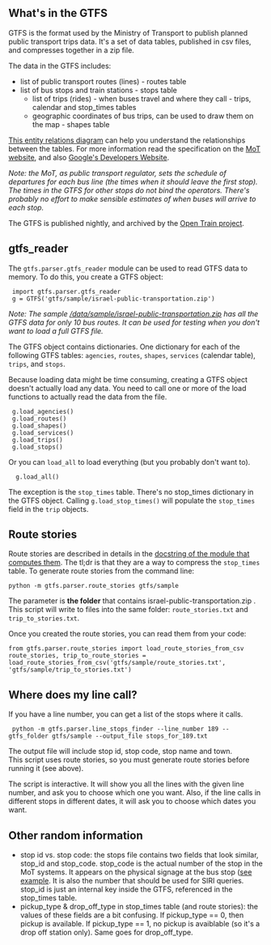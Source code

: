 
What's in the GTFS
------------------

GTFS is the format used by the Ministry of Transport to publish planned public transport trips data. It's a set of data tables, published in csv files, and compresses together in a zip file. 

The data in the GTFS includes:

* list of public transport routes (lines) - routes table
* list of bus stops and train stations - stops table
    * list of trips (rides) - when buses travel and where they call - trips, calendar and stop_times tables 
    * geographic coordinates of bus trips, can be used to draw them on the map - shapes table 

[This entity relations diagram](https://github.com/hasadna/open-bus/blob/master/doc/gtfs_src_entity_diagram.png) can help you understand the relationships between the tables. For more information read the specification on the [MoT website](http://he.mot.gov.il/index.php?option=com_content&view=article&id=2244:pub-trn-gtfs&catid=167:pub-trn-dev-info&Itemid=304), and also [Google's Developers Website](https://developers.google.com/transit/gtfs/reference/).

*Note: the MoT, as public transport regulator, sets the schedule of departures for each bus line (the times when it should leave the first stop). The times in the GTFS for other stops do not bind the operators. There's probably no effort to make sensible estimates of when buses will arrive to each stop.*

The GTFS is published nightly, and archived by the [Open Train project](<http://gtfs.otrain.org/static/archive/>). 


gtfs_reader
-----------

The `gtfs.parser.gtfs_reader` module can be used to read GTFS data to memory. To do this, you create a GTFS object:

     import gtfs.parser.gtfs_reader
     g = GTFS('gtfs/sample/israel-public-transportation.zip')

*Note: The sample [/data/sample/israel-public-transportation.zip](https://github.com/hasadna/open-bus/tree/master/data/sample) has all the GTFS data for only 10 bus routes. It can be used for testing when you don't want to load a full GTFS file.*

The GTFS object contains dictionaries. One dictionary for each of the following GTFS tables: `agencies`, `routes`, `shapes`, `services` (calendar table), `trips`, and `stops`. 

Because loading data might be time consuming, creating a GTFS object doesn't actually load any data. You need to call one or more of the load functions to actually read the data from the file. 

     g.load_agencies()
     g.load_routes()
     g.load_shapes()
     g.load_services()
     g.load_trips()
     g.load_stops()

Or you can `load_all` to load everything (but you probably don't want to).

      g.load_all()

The exception is the `stop_times` table. There's no stop_times dictionary in the GTFS object. Calling `g.load_stop_times()` will populate the `stop_times` field in the `trip` objects. 


Route stories
-------------
Route stories are described in details in the [docstring of the module that computes them](<https://github.com/hasadna/open-bus/blob/master/gtfs/parser/route_stories.py>). The tl;dr is that they are a way to compress the `stop_times` table. To generate route stories from the command line: 

    python -m gtfs.parser.route_stories gtfs/sample

The parameter is **the folder** that contains israel-public-transportation.zip . This script will write to files into the same folder: `route_stories.txt` and `trip_to_stories.txt`.

Once you created the route stories, you can read them from your code:

    from gtfs.parser.route_stories import load_route_stories_from_csv
    route_stories, trip_to_route_stories = load_route_stories_from_csv('gtfs/sample/route_stories.txt', 'gtfs/sample/trip_to_stories.txt')


Where does my line call?
------------------------
If you have a line number, you can get a list of the stops where it calls. 

     python -m gtfs.parser.line_stops_finder --line_number 189 --gtfs_folder gtfs/sample --output_file stops_for_189.txt

The output file will include stop id, stop code, stop name and town. 
​     
This script uses route stories, so you must generate route stories before running it (see above).

The script is interactive. It will show you all the lines with the given line number, and ask you to choose which one you want. Also, if the line calls in different stops in different dates, it will ask you to choose which dates you want. 


Other random information
-------------------------
* stop id vs. stop code:  the stops file contains two fields that look similar, stop_id and stop_code. stop_code is the actual number of the stop in the MoT systems. It appears on the physical signage at the bus stop ([see example](http://img2.tapuz.co.il/CommunaFiles/50250504.jpg]). It is also the number that should be used for SIRI queries. stop_id is just an internal key inside the GTFS, referenced in the stop_times table.  
* pickup_type & drop_off_type in stop_times table (and route stories): the values of these fields are a bit confusing. If pickup_type == 0, then pickup is available. If pickup_type == 1, no pickup is avaiblable (so it's a drop off station only). Same goes for drop_off_type. 
